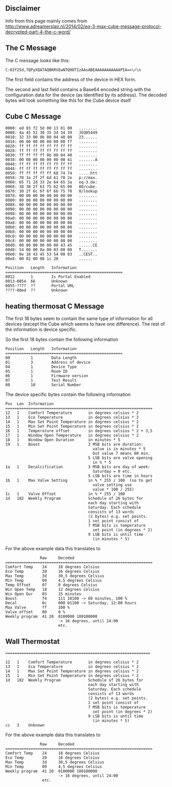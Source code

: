 
## Disclaimer
Info from this page mainly comes from http://www.adreamerslair.nl/2014/02/eq-3-max-cube-message-protocol-decrypted-part-4-the-c-word/

## The C Message
The C message looks like this:

    C:03f25d,7QPyXQATAQBKRVEwNTQ0OTIzAAsABEAAAAAAAAAAAPIA==\r\n

The first field contains the address of the device in HEX form. 

The second and last field contains a Base64 encoded string with the configuration data for the device (as identified by its address). The decoded bytes will look something like this for the Cube device itself

## Cube C Message
```
0000: ed 03 f2 5d 00 13 01 00   ........
0008: 4a 45 51 30 35 34 34 39   JEQ05449
0010: 32 33 00 0b 00 04 40 00   23......
0018: 00 00 00 00 00 00 00 ff   ........
0020: ff ff ff ff ff ff ff ff   ........
0028: ff ff ff ff ff ff ff ff   ........
0030: ff ff ff ff 0b 00 04 40   ........
0038: 00 00 00 00 00 00 00 41   .......A
0040: ff ff ff ff ff ff ff ff   ........
0048: ff ff ff ff ff ff ff ff   ........
0050: ff ff ff ff ff 68 74 74   .....htt
0058: 70 3a 2f 2f 6d 61 78 2e   p://max.
0060: 65 71 2d 33 2e 64 65 3a   eq-3.de:
0068: 38 30 2f 63 75 62 65 00   80/cube.
0070: 30 2f 6c 6f 6f 6b 75 70   0/lookup
0078: 00 00 00 00 00 00 00 00   ........
0080: 00 00 00 00 00 00 00 00   ........
0088: 00 00 00 00 00 00 00 00   ........
0090: 00 00 00 00 00 00 00 00   ........
0098: 00 00 00 00 00 00 00 00   ........
00a0: 00 00 00 00 00 00 00 00   ........
00a8: 00 00 00 00 00 00 00 00   ........
00b0: 00 00 00 00 00 00 00 00   ........
00b8: 00 00 00 00 00 00 00 00   ........
00c0: 00 00 00 00 00 00 00 00   ........
00c8: 00 00 00 00 00 00 00 00   ........
00d0: 00 00 00 00 00 00 43 45   ......CE
00d8: 54 00 00 0a 00 03 00 00   T.......
00e0: 0e 10 43 45 53 54 00 03   ..CEST..
00e8: 00 02 00 00 1c 20         ......
```

```
Position   Length   Information
===================================================
0012       1        Is Portal Enabled
0013-0054  66       Unknown
0055-????  ??       Portal URL
????-00ed  ??       Unknown
```
## heating thermosat C Message

The first 18 bytes seem to contain the same type of information for all devices (except the Cube which seems to have one difference). The rest of the information is device specific.

So the first 18 bytes contain the following information

```
Position   Length   Information
===================================================
00         1        Data Length
01         3        Address of device
04         1        Device Type
05         1        Room ID
06         1        Firmware version
07         1        Test Result
08         10       Serial Number
```

The device specific bytes contain the following information
```
Pos  Len  Information
================================================================
12   1    Comfort Temperature       in degrees celsius * 2
13   1    Eco Temperature           in degrees celsius * 2
14   1    Max Set Point Temperature in degrees celsius * 2
15   1    Min Set Point Temperature in degrees celsius * 2
16   1    Temperature offset        in degrees celsius * 2 + 3,5
17   1    Window Open Temperature   in degrees celsius * 2
18   1    Window Open Duration      in minutes * 5
19   1    Boost                     3 MSB bits are duration:
                                      value is in minutes * 5
                                      but value 7 means 60 min.
                                    5 LSB bits are valve opening
                                      in % * 5
1a   1    Decalcification           3 MSB bits are day of week:
                                      Saturday = 0 etc.
                                    5 LSB bits are time in hours
1b   1    Max Valve Setting         in % * 255 / 100  (so to get
                                      valve setting use
                                      value * 100 / 255)
1c   1    Valve Offset              in % * 255 / 100
1d   182  Weekly Program            Schedule of 26 bytes for
                                    each day starting with
                                    Saturday. Each schedule
                                    consists of 13 words
                                    (2 bytes) e.g. set points.
                                    1 set point consist of
                                    7 MSB bits is temperature
                                      set point (in degrees * 2)
                                    9 LSB bits is until time
                                      (in minutes * 5)
```

For the above example data this translates to
```
               Raw     Decoded
================================================================
Comfort Temp    24     18 degrees Celsius
Eco Temp        20     16 degrees Celsius
Max Temp        3d     30,5 degrees Celsius
Min Temp        09     4,5 degrees Celsius
Temp Offset     07     0 degrees Celsius
Win Open Temp   18     12 degrees Celsius
Win Open Dur    03     15 minutes
Boost           f4     111 10100 -> 60 minutes, 100 %
Decal           0c     000 01100 -> Saturday, 12:00 hours
Max Valve       ff     100 %
Valve offset    00     0 %
Weekly program  41 20  0100000 100100000
                       -> 16 degrees, until 24:00 
                       etc.
```
                
## Wall Thermostat
```
===============================================================
 
12   1    Comfort Temperature       in degrees celsius * 2
13   1    Eco Temperature           in degrees celsius * 2
14   1    Max Set Point Temperature in degrees celsius * 2
15   1    Min Set Point Temperature in degrees celsius * 2
1d   182  Weekly Program            Schedule of 26 bytes for
                                    each day starting with
                                    Saturday. Each schedule
                                    consists of 13 words
                                    (2 bytes) e.g. set points.
                                    1 set point consist of
                                    7 MSB bits is temperature
                                      set point (in degrees * 2)
                                    9 LSB bits is until time
                                      (in minutes * 5)
cc   3    Unknown
```
For the above example data this translates to
```
               Raw     Decoded
================================================================
Comfort Temp    24     18 degrees Celsius
Eco Temp        20     16 degrees Celsius
Max Temp        3d     30,5 degrees Celsius
Min Temp        09     4,5 degrees Celsius
Weekly program  41 20  0100000 100100000
                       -> 16 degrees, until 24:00
                etc.
```          
